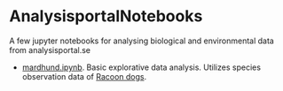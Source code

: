 # AnalysisportalNotebooks
A few jupyter notebooks for analysing biological and environmental data from analysisportal.se

* [mardhund.ipynb](https://github.com/christopherkullenberg/AnalysisportalNotebooks/blob/master/mardhund.ipynb). Basic explorative data analysis. Utilizes species observation data of [Racoon dogs](https://en.wikipedia.org/wiki/Raccoon_dog). 
